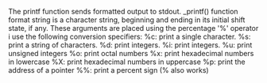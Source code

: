 The printf function sends formatted output to stdout.
_printf() function format string is a character string, beginning and ending in its initial shift state, if any. These arguments are placed using the percentage '%' operator
i use the following conversion specifiers:
%c: print a single character.
%s: print a string of characters.
%d: print integers.
%i: print integers.
%u: print unsigned integers
%o: print octal numbers
%x: print hexadecimal numbers in lowercase
%X: print hexadecimal numbers in uppercase
%p: print the address of a pointer
%%: print a percent sign (\% also works)
```